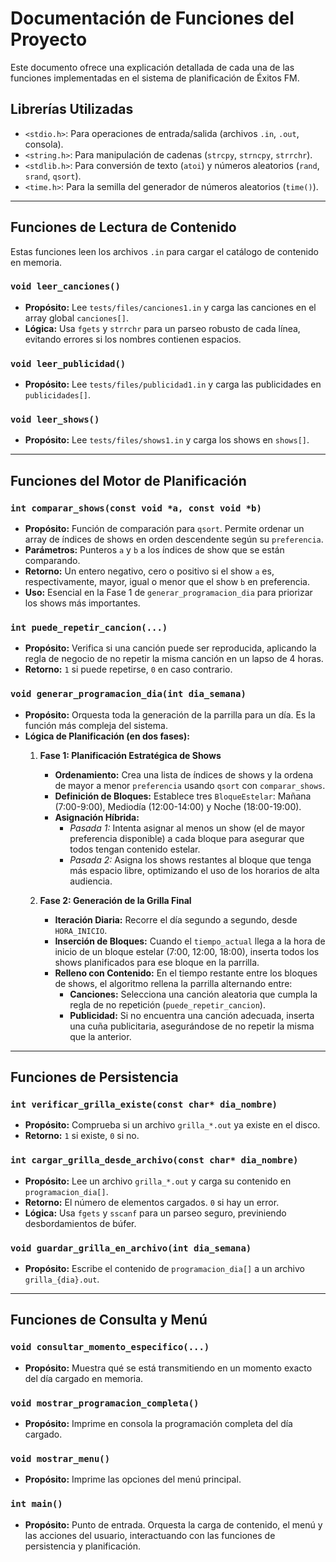 # Documentación de Funciones del Proyecto

Este documento ofrece una explicación detallada de cada una de las funciones implementadas en el sistema de planificación de Éxitos FM.

## Librerías Utilizadas

*   `<stdio.h>`: Para operaciones de entrada/salida (archivos `.in`, `.out`, consola).
*   `<string.h>`: Para manipulación de cadenas (`strcpy`, `strncpy`, `strrchr`).
*   `<stdlib.h>`: Para conversión de texto (`atoi`) y números aleatorios (`rand`, `srand`, `qsort`).
*   `<time.h>`: Para la semilla del generador de números aleatorios (`time()`).

---

## Funciones de Lectura de Contenido

Estas funciones leen los archivos `.in` para cargar el catálogo de contenido en memoria.

### `void leer_canciones()`
*   **Propósito:** Lee `tests/files/canciones1.in` y carga las canciones en el array global `canciones[]`.
*   **Lógica:** Usa `fgets` y `strrchr` para un parseo robusto de cada línea, evitando errores si los nombres contienen espacios.

### `void leer_publicidad()`
*   **Propósito:** Lee `tests/files/publicidad1.in` y carga las publicidades en `publicidades[]`.

### `void leer_shows()`
*   **Propósito:** Lee `tests/files/shows1.in` y carga los shows en `shows[]`.

---

## Funciones del Motor de Planificación

### `int comparar_shows(const void *a, const void *b)`
*   **Propósito:** Función de comparación para `qsort`. Permite ordenar un array de índices de shows en orden descendente según su `preferencia`.
*   **Parámetros:** Punteros `a` y `b` a los índices de show que se están comparando.
*   **Retorno:** Un entero negativo, cero o positivo si el show `a` es, respectivamente, mayor, igual o menor que el show `b` en preferencia.
*   **Uso:** Esencial en la Fase 1 de `generar_programacion_dia` para priorizar los shows más importantes.

### `int puede_repetir_cancion(...)`
*   **Propósito:** Verifica si una canción puede ser reproducida, aplicando la regla de negocio de no repetir la misma canción en un lapso de 4 horas.
*   **Retorno:** `1` si puede repetirse, `0` en caso contrario.

### `void generar_programacion_dia(int dia_semana)`
*   **Propósito:** Orquesta toda la generación de la parrilla para un día. Es la función más compleja del sistema.
*   **Lógica de Planificación (en dos fases):**
    1.  **Fase 1: Planificación Estratégica de Shows**
        *   **Ordenamiento:** Crea una lista de índices de shows y la ordena de mayor a menor `preferencia` usando `qsort` con `comparar_shows`.
        *   **Definición de Bloques:** Establece tres `BloqueEstelar`: Mañana (7:00-9:00), Mediodía (12:00-14:00) y Noche (18:00-19:00).
        *   **Asignación Híbrida:**
            *   *Pasada 1:* Intenta asignar al menos un show (el de mayor preferencia disponible) a cada bloque para asegurar que todos tengan contenido estelar.
            *   *Pasada 2:* Asigna los shows restantes al bloque que tenga más espacio libre, optimizando el uso de los horarios de alta audiencia.

    2.  **Fase 2: Generación de la Grilla Final**
        *   **Iteración Diaria:** Recorre el día segundo a segundo, desde `HORA_INICIO`.
        *   **Inserción de Bloques:** Cuando el `tiempo_actual` llega a la hora de inicio de un bloque estelar (7:00, 12:00, 18:00), inserta todos los shows planificados para ese bloque en la parrilla.
        *   **Relleno con Contenido:** En el tiempo restante entre los bloques de shows, el algoritmo rellena la parrilla alternando entre:
            *   **Canciones:** Selecciona una canción aleatoria que cumpla la regla de no repetición (`puede_repetir_cancion`).
            *   **Publicidad:** Si no encuentra una canción adecuada, inserta una cuña publicitaria, asegurándose de no repetir la misma que la anterior.

---

## Funciones de Persistencia

### `int verificar_grilla_existe(const char* dia_nombre)`
*   **Propósito:** Comprueba si un archivo `grilla_*.out` ya existe en el disco.
*   **Retorno:** `1` si existe, `0` si no.

### `int cargar_grilla_desde_archivo(const char* dia_nombre)`
*   **Propósito:** Lee un archivo `grilla_*.out` y carga su contenido en `programacion_dia[]`.
*   **Retorno:** El número de elementos cargados. `0` si hay un error.
*   **Lógica:** Usa `fgets` y `sscanf` para un parseo seguro, previniendo desbordamientos de búfer.

### `void guardar_grilla_en_archivo(int dia_semana)`
*   **Propósito:** Escribe el contenido de `programacion_dia[]` a un archivo `grilla_{dia}.out`.

---

## Funciones de Consulta y Menú

### `void consultar_momento_especifico(...)`
*   **Propósito:** Muestra qué se está transmitiendo en un momento exacto del día cargado en memoria.

### `void mostrar_programacion_completa()`
*   **Propósito:** Imprime en consola la programación completa del día cargado.

### `void mostrar_menu()`
*   **Propósito:** Imprime las opciones del menú principal.

### `int main()`
*   **Propósito:** Punto de entrada. Orquesta la carga de contenido, el menú y las acciones del usuario, interactuando con las funciones de persistencia y planificación.
